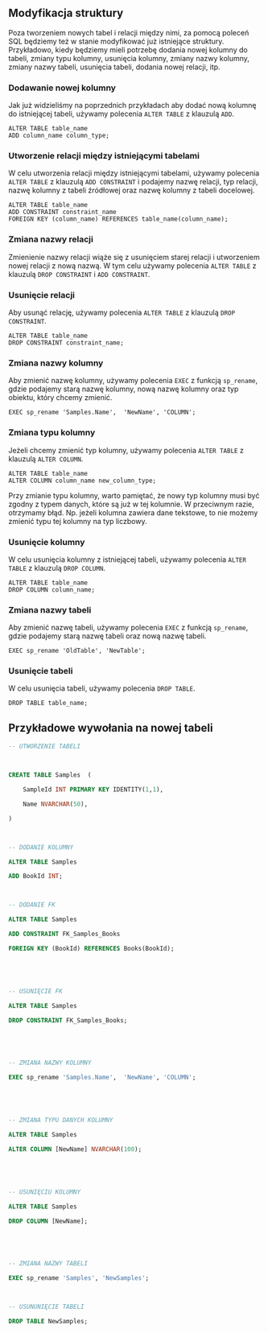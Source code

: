## Modyfikacja struktury
Poza tworzeniem nowych tabel i relacji między nimi, za pomocą poleceń SQL będziemy też w stanie modyfikować już istniejące struktury. Przykładowo, kiedy będziemy mieli potrzebę dodania nowej kolumny do tabeli, zmiany typu kolumny, usunięcia kolumny, zmiany nazwy kolumny, zmiany nazwy tabeli, usunięcia tabeli, dodania nowej relacji, itp.
### Dodawanie nowej kolumny
Jak już widzieliśmy na poprzednich przykładach aby dodać nową kolumnę do istniejącej tabeli, używamy polecenia `ALTER TABLE` z klauzulą `ADD`.
```
ALTER TABLE table_name
ADD column_name column_type;
```
### Utworzenie relacji między istniejącymi tabelami
W celu utworzenia relacji między istniejącymi tabelami, używamy polecenia `ALTER TABLE` z klauzulą `ADD CONSTRAINT` i podajemy nazwę relacji, typ relacji, nazwę kolumny z tabeli źródłowej oraz nazwę kolumny z tabeli docelowej.
```
ALTER TABLE table_name
ADD CONSTRAINT constraint_name
FOREIGN KEY (column_name) REFERENCES table_name(column_name);
```
### Zmiana nazwy relacji
Zmienienie nazwy relacji wiąże się z usunięciem starej relacji i utworzeniem nowej relacji z nową nazwą. W tym celu używamy polecenia `ALTER TABLE` z klauzulą `DROP CONSTRAINT` i `ADD CONSTRAINT`.
### Usunięcie relacji
Aby usunąć relację, używamy polecenia `ALTER TABLE` z klauzulą `DROP CONSTRAINT`.
```
ALTER TABLE table_name
DROP CONSTRAINT constraint_name;
```
### Zmiana nazwy kolumny
Aby zmienić nazwę kolumny, używamy polecenia `EXEC` z funkcją `sp_rename`, gdzie podajemy starą nazwę kolumny, nową nazwę kolumny oraz typ obiektu, który chcemy zmienić.
```
EXEC sp_rename 'Samples.Name',  'NewName', 'COLUMN';
```
### Zmiana typu kolumny
Jeżeli chcemy zmienić typ kolumny, używamy polecenia `ALTER TABLE` z klauzulą `ALTER COLUMN`.
```
ALTER TABLE table_name
ALTER COLUMN column_name new_column_type;
```
Przy zmianie typu kolumny, warto pamiętać, że nowy typ kolumny musi być zgodny z typem danych, które są już w tej kolumnie. W przeciwnym razie, otrzymamy błąd. Np. jeżeli kolumna zawiera dane tekstowe, to nie możemy zmienić typu tej kolumny na typ liczbowy.
### Usunięcie kolumny
W celu usunięcia kolumny z istniejącej tabeli, używamy polecenia `ALTER TABLE` z klauzulą `DROP COLUMN`.
```
ALTER TABLE table_name
DROP COLUMN column_name;
```
### Zmiana nazwy tabeli
Aby zmienić nazwę tabeli, używamy polecenia `EXEC` z funkcją `sp_rename`, gdzie podajemy starą nazwę tabeli oraz nową nazwę tabeli.
```
EXEC sp_rename 'OldTable', 'NewTable';
```
### Usunięcie tabeli
W celu usunięcia tabeli, używamy polecenia `DROP TABLE`.
```
DROP TABLE table_name;
```


## Przykładowe wywołania na nowej tabeli



```sql
-- UTWORZENIE TABELI

CREATE TABLE Samples  (
	SampleId INT PRIMARY KEY IDENTITY(1,1),
    Name NVARCHAR(50),
)

-- DODANIE KOLUMNY
ALTER TABLE Samples
ADD BookId INT;

-- DODANIE FK
ALTER TABLE Samples
ADD CONSTRAINT FK_Samples_Books
FOREIGN KEY (BookId) REFERENCES Books(BookId);


-- USUNIĘCIE FK
ALTER TABLE Samples
DROP CONSTRAINT FK_Samples_Books;


-- ZMIANA NAZWY KOLUMNY
EXEC sp_rename 'Samples.Name',  'NewName', 'COLUMN';


-- ZMIANA TYPU DANYCH KOLUMNY
ALTER TABLE Samples
ALTER COLUMN [NewName] NVARCHAR(100);


-- USUNIĘCIU KOLUMNY
ALTER TABLE Samples
DROP COLUMN [NewName];


-- ZMIANA NAZWY TABELI
EXEC sp_rename 'Samples', 'NewSamples';

-- USUNUNIĘCIE TABELI
DROP TABLE NewSamples;
```
